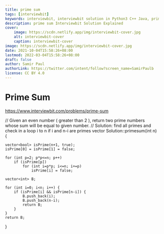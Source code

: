 ```yaml
---
title: prime sum
tags: [interviewbit]
keywords: interviewbit, interviewbit solution in Python3 C++ Java, prime sum solution
description: prime sum Interviewbit Solution Explained
cover:
    image: https://scdn.netlify.app/img/interviewbit-cover.jpg
    alt: interviewbit-cover
    caption: interviewbit-cover
image: https://scdn.netlify.app/img/interviewbit-cover.jpg
date: 2021-10-04T15:58:26+08:00
lastmod: 2022-03-04T15:58:26+08:00
draft: false
author: Samir Paul
authorLink: https://twitter.com/intent/follow?screen_name=SamirPaulb
license: CC BY 4.0
---
```


# Prime Sum

https://www.interviewbit.com/problems/prime-sum

// Given an even number ( greater than 2 ), return two prime numbers whose sum will be equal to given number.
// Solution: find all primes and check in a loop i to n if i and n-i are primes
vector<int> Solution::primesum(int n) {
    
    vector<bool> isPrime(n+1, true);
    isPrime[0] = isPrime[1] = false;

    for (int p=2; p*p<=n; p++)
        if (isPrime[p])
            for (int i=p*p; i<=n; i+=p) 
                isPrime[i] = false;
    
    vector<int> B;
    
    for (int i=0; i<n; i++) { 
        if (isPrime[i] && isPrime[n-i]) { 
            B.push_back(i);
            B.push_back(n-i);
            return B; 
        } 
    }
    return B;
}

```